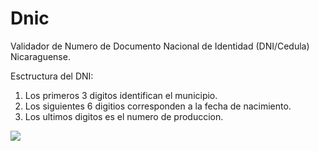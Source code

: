 # Dnic
Validador de Numero de Documento Nacional de Identidad (DNI/Cedula) Nicaraguense.


Esctructura del DNI:

<ol>
  <li>Los primeros 3 digitos identifican el municipio.</li>
  <li>Los siguientes 6 digitios corresponden a la fecha de nacimiento.</li>
  <li>Los ultimos digitos es el numero de produccion.</li>
</ol>

<img src="https://i.ibb.co/YX8Tk1n/descarga.jpg" />

